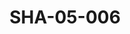---
pid: SHA-05-006
title: SHA-05-006
language: ar
original_label: 
rights: شرحبيل احمد
location_of_original: شرحبيل احمد
photographer_or_studio: 
scanned_from: photograph 6.3 by 8.9
_date: early 1960s
location: امدرمان، بوابة عبد القيوم
description: شرحبيل احمد مع شخصان اخر
additional_notes: 
permission_display: 'yes'
on_server: 'no'
on_website: 'no'
permalink: /photopages/ar/SHA-05-006
layout: photo-page
---